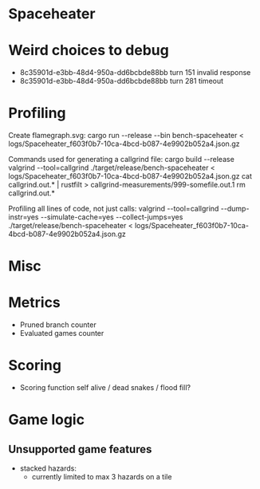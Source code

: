 # Spaceheater
# Weird choices to debug
- 8c35901d-e3bb-48d4-950a-dd6bcbde88bb turn 151 invalid response
- 8c35901d-e3bb-48d4-950a-dd6bcbde88bb turn 281 timeout

# Profiling
Create flamegraph.svg:
  cargo run --release --bin bench-spaceheater < logs/Spaceheater_f603f0b7-10ca-4bcd-b087-4e9902b052a4.json.gz

Commands used for generating a callgrind file:
  cargo build --release
  valgrind --tool=callgrind ./target/release/bench-spaceheater < logs/Spaceheater_f603f0b7-10ca-4bcd-b087-4e9902b052a4.json.gz
  cat callgrind.out.* | rustfilt > callgrind-measurements/999-somefile.out.1
  rm callgrind.out.*

Profiling all lines of code, not just calls:
  valgrind --tool=callgrind --dump-instr=yes --simulate-cache=yes --collect-jumps=yes ./target/release/bench-spaceheater < logs/Spaceheater_f603f0b7-10ca-4bcd-b087-4e9902b052a4.json.gz

# Misc

# Metrics
- Pruned branch counter
- Evaluated games counter

# Scoring
- Scoring function self alive / dead snakes / flood fill?

# Game logic
## Unsupported game features
- stacked hazards:
  - currently limited to max 3 hazards on a tile
  
